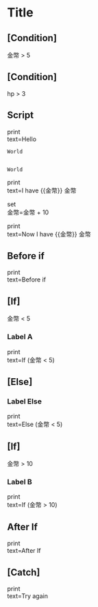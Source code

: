 # Title

## [Condition]

金幣 > 5

## [Condition]

hp > 3

## Script

print\
 text=Hello


```print
World


World
```

print\
 text=I have {{金幣}} 金幣

set\
  金幣=金幣 + 10

print\
 text=Now I have {{金幣}} 金幣

## Before if 

print\
  text=Before if

## [If]

金幣 < 5

### Label A

print\
  text=If (金幣 < 5)

## [Else]

### Label Else

print\
  text=Else (金幣 < 5)

## [If]

金幣 > 10

### Label B

print\
  text=If (金幣 > 10)

## After If 

print\
  text=After If

## [Catch]

print\
  text=Try again
